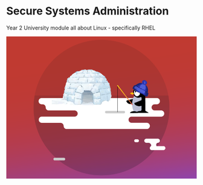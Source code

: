 # Secure Systems Administration
Year 2 University module all about Linux - specifically RHEL

![](/images/linux.png)